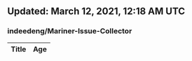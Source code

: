 ## Updated: March 12, 2021, 12:18 AM UTC


### indeedeng/Mariner-Issue-Collector
|**Title**|**Age**|
|:----|:----|